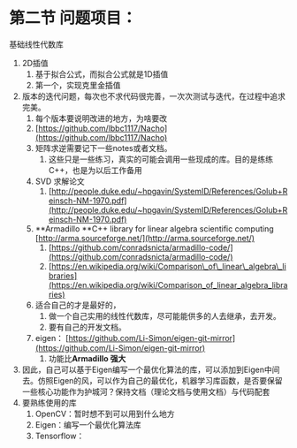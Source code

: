# 第二节 问题项目：

基础线性代数库

1. 2D插值
   1. 基于拟合公式，而拟合公式就是1D插值
   2. 第一个，实现克里金插值
2. 版本的迭代问题，每次也不求代码很完善，一次次测试与迭代，在过程中追求完美。
   1. 每个版本要说明改进的地方，为啥要改
   2. [https://github.com/lbbc1117/Nacho](https://github.com/lbbc1117/Nacho)
   3. 矩阵求逆需要记下一些notes或者文档。
      1. 这些只是一些练习，真实的可能会调用一些现成的库。目的是练练C++，也是为以后工作备用
   4. SVD 求解论文
      1. [http://people.duke.edu/~hpgavin/SystemID/References/Golub+Reinsch-NM-1970.pdf](http://people.duke.edu/~hpgavin/SystemID/References/Golub+Reinsch-NM-1970.pdf)
   5. **Armadillo **C++ library for linear algebra scientific computing  [http://arma.sourceforge.net/](http://arma.sourceforge.net/)
      1. [https://github.com/conradsnicta/armadillo-code/](https://github.com/conradsnicta/armadillo-code/)
      2. [https://en.wikipedia.org/wiki/Comparison\_of\_linear\_algebra\_libraries](https://en.wikipedia.org/wiki/Comparison_of_linear_algebra_libraries)
   6. 适合自己的才是最好的，
      1. 做一个自己实用的线性代数库，尽可能能供多的人去继承，去开发。
      2. 要有自己的开发文档。
   7. eigen： [https://github.com/Li-Simon/eigen-git-mirror](https://github.com/Li-Simon/eigen-git-mirror)
      1. 功能比**Armadillo 强大**
3. 因此，自己可以基于Eigen编写一个最优化算法的库，可以添加到Eigen中间去。仿照Eigen的风，可以作为自己的最优化，机器学习库函数，是否要保留一些核心功能作为护城河？保持文档（理论文档与使用文档）与代码配套
4. 要熟练使用的库
   1. OpenCV：暂时想不到可以用到什么地方
   2. Eigen：编写一个最优化算法库
   3. Tensorflow：



